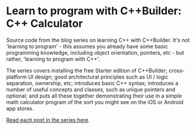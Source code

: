# Learn to program with C++Builder: C++ Calculator

Source code from the blog series on learning C++ with C++Builder. It's not 'learning to program' - this assumes you already have some basic programming knowledge, including object orientation, pointers, etc - but rather, 'learning to program with C++'.

The series covers installing the free Starter edition of C++Builder; cross-platform UI design; good architectural principles such as UI / logic separation, ownership, etc; introduces basic C++ syntax; introduces a number of useful concepts and classes, such as unique pointers and optional<T>; and puts all these together demonstrating their use in a simple math calculator program of the sort you might see on the iOS or Android app stores.

[Read each post in the series here](https://community.embarcadero.com/blogs?view=entry&id=9140).
